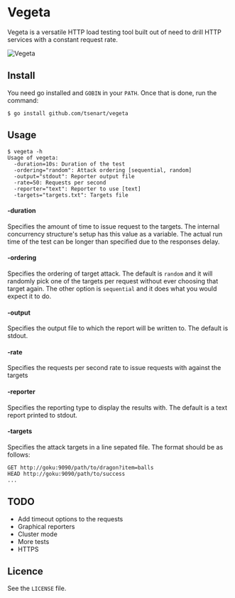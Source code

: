 # Vegeta

Vegeta is a versatile HTTP load testing tool built out of need to drill
HTTP services with a constant request rate.

![Vegeta](https://dl.dropboxusercontent.com/u/83217940/vegeta.png)

## Install
You need go installed and `GOBIN` in your `PATH`. Once that is done, run the
command:
```shell
$ go install github.com/tsenart/vegeta
```

## Usage
```shell
$ vegeta -h
Usage of vegeta:
  -duration=10s: Duration of the test
  -ordering="random": Attack ordering [sequential, random]
  -output="stdout": Reporter output file
  -rate=50: Requests per second
  -reporter="text": Reporter to use [text]
  -targets="targets.txt": Targets file
```

#### -duration
Specifies the amount of time to issue request to the targets.
The internal concurrency structure's setup has this value as a variable.
The actual run time of the test can be longer than specified due to the
responses delay.

#### -ordering
Specifies the ordering of target attack. The default is `random` and
it will randomly pick one of the targets per request without ever choosing
that target again.
The other option is `sequential` and it does what you would expect it to
do.

#### -output
Specifies the output file to which the report will be written to.
The default is stdout.

####  -rate
Specifies the requests per second rate to issue requests with against
the targets

#### -reporter
Specifies the reporting type to display the results with.
The default is a text report printed to stdout.

#### -targets
Specifies the attack targets in a line sepated file. The format should
be as follows:
```
GET http://goku:9090/path/to/dragon?item=balls
HEAD http://goku:9090/path/to/success
...
```


## TODO
* Add timeout options to the requests
* Graphical reporters
* Cluster mode
* More tests
* HTTPS

## Licence
See the `LICENSE` file.

